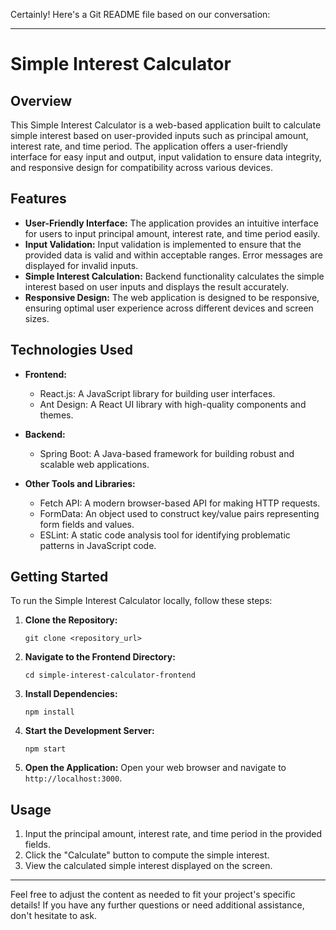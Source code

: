 Certainly! Here's a Git README file based on our conversation:

---

# Simple Interest Calculator

## Overview

This Simple Interest Calculator is a web-based application built to calculate simple interest based on user-provided inputs such as principal amount, interest rate, and time period. The application offers a user-friendly interface for easy input and output, input validation to ensure data integrity, and responsive design for compatibility across various devices.

## Features

- **User-Friendly Interface:** The application provides an intuitive interface for users to input principal amount, interest rate, and time period easily.
- **Input Validation:** Input validation is implemented to ensure that the provided data is valid and within acceptable ranges. Error messages are displayed for invalid inputs.
- **Simple Interest Calculation:** Backend functionality calculates the simple interest based on user inputs and displays the result accurately.
- **Responsive Design:** The web application is designed to be responsive, ensuring optimal user experience across different devices and screen sizes.

## Technologies Used

- **Frontend:**
  - React.js: A JavaScript library for building user interfaces.
  - Ant Design: A React UI library with high-quality components and themes.

- **Backend:**
  - Spring Boot: A Java-based framework for building robust and scalable web applications.

- **Other Tools and Libraries:**
  - Fetch API: A modern browser-based API for making HTTP requests.
  - FormData: An object used to construct key/value pairs representing form fields and values.
  - ESLint: A static code analysis tool for identifying problematic patterns in JavaScript code.

## Getting Started

To run the Simple Interest Calculator locally, follow these steps:

1. **Clone the Repository:**
   ```
   git clone <repository_url>
   ```

2. **Navigate to the Frontend Directory:**
   ```
   cd simple-interest-calculator-frontend
   ```

3. **Install Dependencies:**
   ```
   npm install
   ```

4. **Start the Development Server:**
   ```
   npm start
   ```

5. **Open the Application:**
   Open your web browser and navigate to `http://localhost:3000`.

## Usage

1. Input the principal amount, interest rate, and time period in the provided fields.
2. Click the "Calculate" button to compute the simple interest.
3. View the calculated simple interest displayed on the screen.



---

Feel free to adjust the content as needed to fit your project's specific details! If you have any further questions or need additional assistance, don't hesitate to ask.